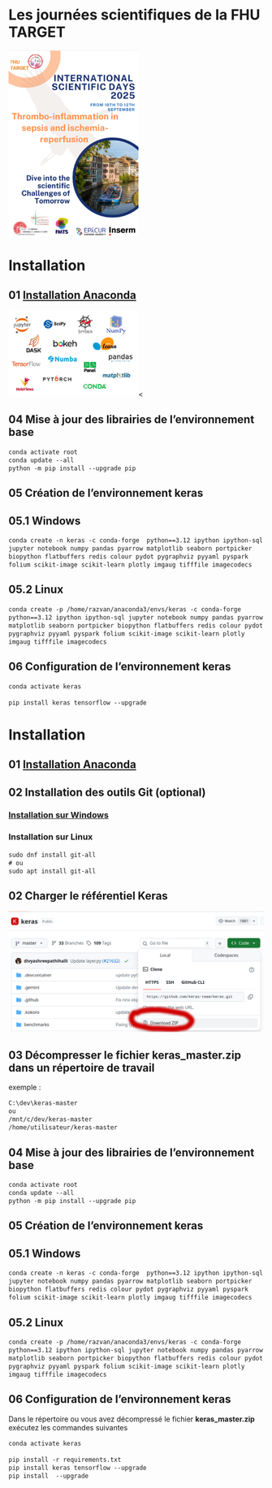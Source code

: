 # Les journées scientifiques de la FHU TARGET


<img src="https://raw.githubusercontent.com/rbizoi/FHU_TARGET_ScientificDays_2025/refs/heads/main/images/fhu_2025.png" width="256">

# Installation

## 01 <b></b><a href="https://www.anaconda.com/download/success">Installation Anaconda</a></b>
<a href="https://www.anaconda.com/download/success"><img src="https://raw.githubusercontent.com/rbizoi/FHU_TARGET_ScientificDays_2025/refs/heads/main/images/anaconda.png" width="256"></a><

## 04 Mise à jour des librairies de l’environnement <b>base</b>

```
conda activate root
conda update --all
python -m pip install --upgrade pip
```

## 05 Création de l’environnement <b>keras</b>

## 05.1 <b>Windows</b>

```
conda create -n keras -c conda-forge  python==3.12 ipython ipython-sql jupyter notebook numpy pandas pyarrow matplotlib seaborn portpicker biopython flatbuffers redis colour pydot pygraphviz pyyaml pyspark folium scikit-image scikit-learn plotly imgaug tifffile imagecodecs
```

## 05.2 <b>Linux</b>

```
conda create -p /home/razvan/anaconda3/envs/keras -c conda-forge  python==3.12 ipython ipython-sql jupyter notebook numpy pandas pyarrow matplotlib seaborn portpicker biopython flatbuffers redis colour pydot pygraphviz pyyaml pyspark folium scikit-image scikit-learn plotly imgaug tifffile imagecodecs
```

## 06 Configuration de l’environnement <b>keras</b>

```
conda activate keras

pip install keras tensorflow --upgrade
```


# Installation

## 01 <b></b><a href="https://www.anaconda.com/download/success">Installation Anaconda</a></b>

## 02 Installation des outils Git (optional)
### <a href="https://github.com/git-for-windows/git/releases/tag/v2.51.0.windows.1">Installation sur Windows</a>
### Installation sur Linux
```
sudo dnf install git-all
# ou 
sudo apt install git-all
```

## 02 Charger le référentiel <b>Keras</b>
<a href="https://github.com/keras-team/keras/tree/master">
     <img src="https://raw.githubusercontent.com/rbizoi/FHU_TARGET_ScientificDays_2025/refs/heads/main/images/keras_master.png" width="512">
</a>

## 03 Décompresser le fichier <b>keras_master.zip</b> dans un répertoire de travail
exemple :
```
C:\dev\keras-master
ou 
/mnt/c/dev/keras-master    
/home/utilisateur/keras-master 
```

## 04 Mise à jour des librairies de l’environnement <b>base</b>

```
conda activate root
conda update --all
python -m pip install --upgrade pip
```

## 05 Création de l’environnement <b>keras</b>

## 05.1 <b>Windows</b>

```
conda create -n keras -c conda-forge  python==3.12 ipython ipython-sql jupyter notebook numpy pandas pyarrow matplotlib seaborn portpicker biopython flatbuffers redis colour pydot pygraphviz pyyaml pyspark folium scikit-image scikit-learn plotly imgaug tifffile imagecodecs
```

## 05.2 <b>Linux</b>

```
conda create -p /home/razvan/anaconda3/envs/keras -c conda-forge  python==3.12 ipython ipython-sql jupyter notebook numpy pandas pyarrow matplotlib seaborn portpicker biopython flatbuffers redis colour pydot pygraphviz pyyaml pyspark folium scikit-image scikit-learn plotly imgaug tifffile imagecodecs
```

## 06 Configuration de l’environnement <b>keras</b>

Dans le répertoire ou vous avez décompressé le fichier <b>keras_master.zip</b> exécutez les commandes suivantes 

```
conda activate keras

pip install -r requirements.txt
pip install keras tensorflow --upgrade
pip install  --upgrade

```